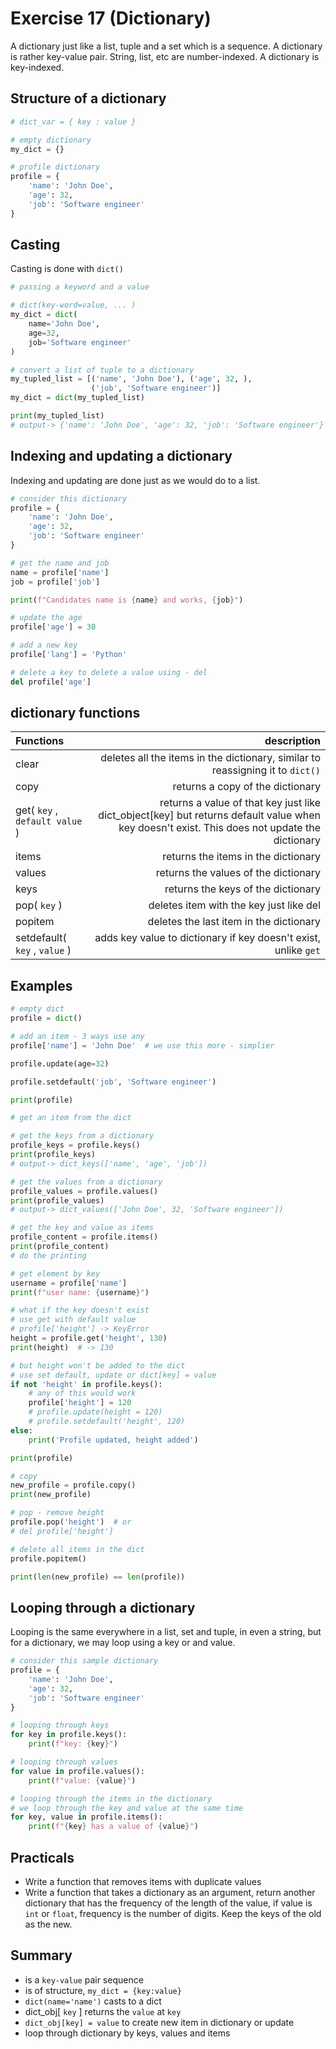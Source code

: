 # Exercise 17 (Dictionary)

A dictionary just like a list, tuple and a set which is a sequence. A dictionary is rather key-value pair. String, list, etc are number-indexed. A dictionary is key-indexed.

## Structure of a dictionary

```Python
# dict_var = { key : value }

# empty dictionary
my_dict = {}

# profile dictionary
profile = {
    'name': 'John Doe',
    'age': 32,
    'job': 'Software engineer'
}

```

## Casting

Casting is done with `dict()`

```Python
# passing a keyword and a value

# dict(key-word=value, ... )
my_dict = dict(
    name='John Doe',
    age=32,
    job='Software engineer'
)

# convert a list of tuple to a dictionary
my_tupled_list = [('name', 'John Doe'), ('age', 32, ),
                  ('job', 'Software engineer')]
my_dict = dict(my_tupled_list)

print(my_tupled_list)
# output-> {'name': 'John Doe', 'age': 32, 'job': 'Software engineer'}

```

## Indexing and updating a dictionary

Indexing and updating are done just as we would do to a list.

```Python
# consider this dictionary
profile = {
    'name': 'John Doe',
    'age': 32,
    'job': 'Software engineer'
}

# get the name and job
name = profile['name']
job = profile['job']

print(f"Candidates name is {name} and works, {job}")

# update the age
profile['age'] = 30

# add a new key
profile['lang'] = 'Python'

# delete a key to delete a value using - del
del profile['age']

```

## dictionary functions

| Functions                      |                                                                                                                                  description |
| :----------------------------- | -------------------------------------------------------------------------------------------------------------------------------------------: |
| clear                          |                                                               deletes all the items in the dictionary, similar to reassigning it to `dict()` |
| copy                           |                                                                                                             returns a copy of the dictionary |
| get( `key` , `default value` ) | returns a value of that key just like dict_object[key] but returns default value when key doesn't exist. This does not update the dictionary |
| items                          |                                                                                                          returns the items in the dictionary |
| values                         |                                                                                                         returns the values of the dictionary |
| keys                           |                                                                                                           returns the keys of the dictionary |
| pop( `key` )                   |                                                                                                      deletes item with the key just like del |
| popitem                        |                                                                                                      deletes the last item in the dictionary |
| setdefault( `key` , `value` )  |                                                                              adds key value to dictionary if key doesn't exist, unlike `get` |

## Examples

```Python
# empty dict
profile = dict()

# add an item - 3 ways use any
profile['name'] = 'John Doe'  # we use this more - simplier

profile.update(age=32)

profile.setdefault('job', 'Software engineer')

print(profile)

# get an item from the dict

# get the keys from a dictionary
profile_keys = profile.keys()
print(profile_keys)
# output-> dict_keys(['name', 'age', 'job'])

# get the values from a dictionary
profile_values = profile.values()
print(profile_values)
# output-> dict_values(['John Doe', 32, 'Software engineer'])

# get the key and value as items
profile_content = profile.items()
print(profile_content)
# do the printing

# get element by key
username = profile['name']
print(f"user name: {username}")

# what if the key doesn't exist
# use get with default value
# profile['height'] -> KeyError
height = profile.get('height', 130)
print(height)  # -> 130

# but height won't be added to the dict
# use set default, update or dict[key] = value
if not 'height' in profile.keys():
    # any of this would work
    profile['height'] = 120
    # profile.update(height = 120)
    # profile.setdefault('height', 120)
else:
    print('Profile updated, height added')

print(profile)

# copy
new_profile = profile.copy()
print(new_profile)

# pop - remove height
profile.pop('height')  # or
# del profile['height']

# delete all items in the dict
profile.popitem()

print(len(new_profile) == len(profile))

```

## Looping through a dictionary

Looping is the same everywhere in a list, set and tuple, in even a string, but for a dictionary, we may loop using a key or and value.

```Python
# consider this sample dictionary
profile = {
    'name': 'John Doe',
    'age': 32,
    'job': 'Software engineer'
}

# looping through keys
for key in profile.keys():
    print(f"key: {key}")

# looping through values
for value in profile.values():
    print(f"value: {value}")

# looping through the items in the dictionary
# we loop through the key and value at the same time
for key, value in profile.items():
    print(f"{key} has a value of {value}")

```

## Practicals

- Write a function that removes items with duplicate values
- Write a function that takes a dictionary as an argument, return another dictionary that has the frequency of the length of the value, if value is `int` or `float`, frequency is the number of digits. Keep the keys of the old as the new.

## Summary

- is a `key-value` pair sequence
- is of structure, `my_dict = {key:value}`
- `dict(name='name')` casts to a dict
- dict_obj[ `key` ] returns the `value` at `key`
- `dict_obj[key] = value` to create new item in dictionary or update
- loop through dictionary by keys, values and items
